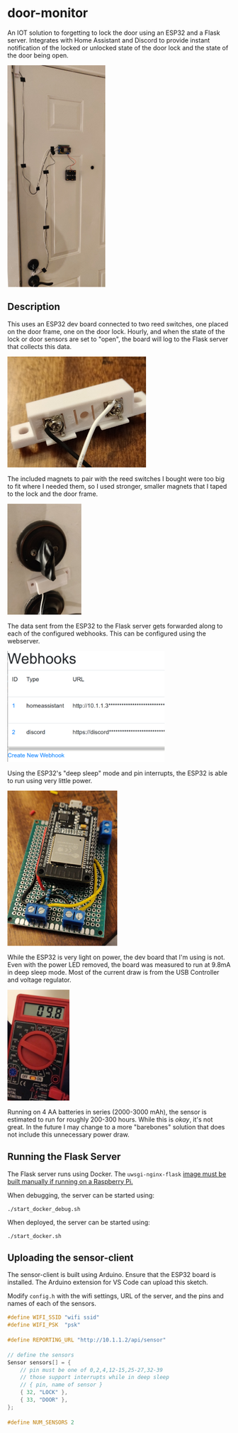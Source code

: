 # door-monitor

An IOT solution to forgetting to lock the door using an ESP32 and a Flask
server. Integrates with Home Assistant and Discord to provide instant
notification of the locked or unlocked state of the door lock and the state
of the door being open.

<img src="docs/img/installed_sensor.jpg" alt="image of the installed sensor"
height="500" />

## Description

This uses an ESP32 dev board connected to two reed switches, one placed on the
door frame, one on the door lock. Hourly, and when the state of the lock or
door sensors are set to "open",
the board will log to the Flask server that collects this data.

<img src="docs/img/reed_switch.jpg" alt="image of the reed switch"
height="250" />

The included magnets to pair with the reed switches I bought were too big
to fit where I needed them, so I used stronger, smaller magnets that
I taped to the lock and the door frame.

<img src="docs/img/installed_lock_sensor.jpg" alt="image of the installed lock sensor" height="250" />

The data sent from the ESP32 to the Flask server gets forwarded
along to each of the configured webhooks. This can be configured
using the webserver.

<img src="docs/img/webhook&#32;settings.png" alt="image of the configure webhooks page" height="250" />

Using the ESP32's "deep sleep" mode and pin interrupts,
the ESP32 is able to run using very little power.

<img src="docs/img/assembled_board.jpg" alt="image of the assembled esp32 board" height="350" />

While the ESP32 is very light on power, the dev board that I'm using
is not.
Even with the power LED removed,
the board was measured to run at 9.8mA in deep sleep mode.
Most of the current
draw is from the USB Controller and voltage regulator.

<img src="docs/img/devkit_current_draw.jpg" alt="current draw of esp32 dev board" height="250" />

Running on 4 AA batteries in series (2000-3000 mAh),
the sensor is estimated to run for roughly 200-300 hours.
While this is _okay_, it's not great.
In the future I may change to a more "barebones" solution
that does not include this unnecessary power draw.

## Running the Flask Server

The Flask server runs using Docker. The `uwsgi-nginx-flask`
[image must be built manually if running on a Raspberry Pi.](https://github.com/tiangolo/uwsgi-nginx-flask-docker/issues/67)

When debugging, the server can be started using:

```console
./start_docker_debug.sh
```

When deployed, the server can be started using:

```console
./start_docker.sh
```

## Uploading the sensor-client

The sensor-client is built using Arduino. Ensure that the ESP32 board is
installed.
The Arduino extension for VS Code can upload this sketch.

Modify `config.h` with the wifi settings, URL of the server,
and the pins and names of each of the sensors.

```cpp
#define WIFI_SSID "wifi ssid"
#define WIFI_PSK  "psk"

#define REPORTING_URL "http://10.1.1.2/api/sensor"

// define the sensors
Sensor sensors[] = {
    // pin must be one of 0,2,4,12-15,25-27,32-39
    // those support interrupts while in deep sleep
    // { pin, name of sensor }
    { 32, "LOCK" },
    { 33, "DOOR" },
};

#define NUM_SENSORS 2
```

